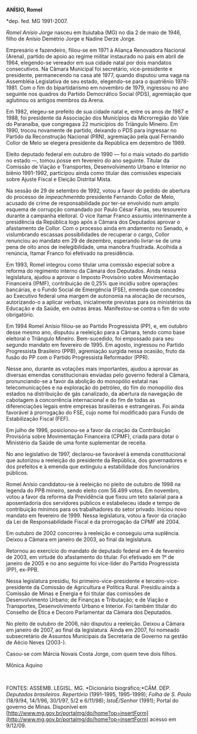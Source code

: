 **ANÍSIO, Romel**

\*dep. fed. MG 1991-2007.

*Romel Anísio Jorge* nasceu em Ituiutaba (MG) no dia 2 de maio de 1946,
filho de Anísio Demétrio Jorge e Nadine Derze Jorge.

Empresário e fazendeiro, filiou-se em 1971 à Aliança Renovadora Nacional
(Arena), partido de apoio ao regime militar instaurado no país em abril
de 1964, elegendo-se vereador em sua cidade natal por dois mandatos
consecutivos. Na Câmara Municipal foi secretário, vice-presidente e
presidente, permanecendo na casa até 1977, quando disputou uma vaga na
Assembléia Legislativa de seu estado, elegendo-se para o quatriênio
1978-1981. Com o fim do bipartidarismo em novembro de 1979, ingressou no
ano seguinte nos quadros do Partido Democrático Social (PDS), agremiação
que aglutinou os antigos membros da Arena.

Em 1982, elegeu-se prefeito de sua cidade natal e, entre os anos de 1987
e 1988, foi presidente da Associação dos Municípios da Microrregião do
Vale do Paranaíba, que congregava 22 municípios do Triângulo Mineiro. Em
1990, trocou novamente de partido, deixando o PDS para ingressar no
Partido da Reconstrução Nacional (PRN), agremiação pela qual Fernando
Collor de Melo se elegera presidente da República em dezembro de 1989.

Eleito deputado federal em outubro de 1990 — foi o mais votado do
partido no estado —, tomou posse em fevereiro do ano seguinte. Titular
da Comissão de Viação e Transportes, Desenvolvimento Urbano e Interior
no biênio 1991-1992, participou ainda como titular das comissões
especiais sobre Ajuste Fiscal e Eleição Distrital Mista.

Na sessão de 29 de setembro de 1992, votou a favor do pedido de abertura
do processo de *impeachment*do presidente Fernando Collor de Melo,
acusado de crime de responsabilidade por ter-se envolvido num amplo
esquema de corrupção comandado por Paulo César Farias, seu tesoureiro
durante a campanha eleitoral. O vice Itamar Franco assumiu interinamente
a presidência da República logo após a Câmara dos Deputados aprovar o
afastamento de Collor. Com o processo ainda em andamento no Senado, e
vislumbrando escassas possibilidades de recuperar o cargo, Collor
renunciou ao mandato em 29 de dezembro, esperando livrar-se de uma pena
de oito anos de inelegibilidade, uma manobra frustrada. Acolhida a
renúncia, Itamar Franco foi efetivado na presidência.

Em 1993, Romel integrou como titular uma comissão especial sobre a
reforma do regimento interno da Câmara dos Deputados. Ainda nessa
legislatura, ajudou a aprovar o Imposto Provisório sobre Movimentação
Financeira (IPMF), contribuição de 0,25% que incidiu sobre operações
bancárias, e o Fundo Social de Emergência (FSE), emenda que concedeu ao
Executivo federal uma margem de autonomia na alocação de recursos,
autorizando-o a aplicar verbas, inicialmente previstas para os
ministérios da Educação e da Saúde, em outras áreas. Manifestou-se
contra o fim do voto obrigatório.

Em 1994 Romel Anísio filiou-se ao Partido Progressista (PP), e, em
outubro desse mesmo ano, disputou a reeleição para a Câmara, tendo como
base eleitoral o Triângulo Mineiro. Bem-sucedido, foi empossado para seu
segundo mandato em fevereiro de 1995. Em agosto, ingressou no Partido
Progressista Brasileiro (PPB), agremiação surgida nessa ocasião, fruto
da fusão do PP com o Partido Progressista Reformador (PPR).

Nesse ano, durante as votações mais importantes, ajudou a aprovar as
diversas emendas constitucionais enviadas pelo governo federal à Câmara,
pronunciando-se a favor da abolição do monopólio estatal nas
telecomunicações e na exploração do petróleo, do fim do monopólio dos
estados na distribuição de gás canalizado, da abertura da navegação de
cabotagem à concorrência internacional e do fim de todas as
diferenciações legais entre empresas brasileiras e estrangeiras. Foi
ainda favorável à prorrogação do FSE, cujo nome foi modificado para
Fundo de Estabilização Fiscal (FEF).

Em julho de 1996, posicionou-se a favor da criação da Contribuição
Provisória sobre Movimentação Financeira (CPMF), criada para dotar o
Ministério da Saúde de uma fonte suplementar de receita.

No ano legislativo de 1997, declarou-se favorável à emenda
constitucional que autorizou a reeleição do presidente da República, dos
governadores e dos prefeitos e à emenda que extinguiu a estabilidade dos
funcionários públicos.

Romel Anísio candidatou-se à reeleição no pleito de outubro de 1998 na
legenda do PPB mineiro, sendo eleito com 56.499 votos. Em novembro,
votou a favor da reforma da Previdência que fixou um teto salarial para
a aposentadoria dos servidores públicos e estabeleceu idade e tempo de
contribuição mínimos para os trabalhadores do setor privado. Iniciou
novo mandato em fevereiro de 1999. Nessa legislatura, votou a favor da
criação da Lei de Responsabilidade Fiscal e da prorrogação da CPMF até
2004.

Em outubro de 2002 concorreu à reeleição e conseguiu uma suplência.
Deixou a Câmara em janeiro de 2003, ao final da legislatura.

Retornou ao exercício do mandato de deputado federal em 4 de fevereiro
de 2003, em virtude do afastamento do titular. Foi efetivado em 1º de
janeiro de 2005 e no ano seguinte foi vice-líder do Partido Progressista
(PP), ex-PPB.

Nessa legislatura presidiu, foi primeiro-vice-presidente e
terceiro-vice-presidente da Comissão de Agricultura e Política Rural.
Presidiu ainda a Comissão de Minas e Energia e foi titular das comissões
de Desenvolvimento Urbano; de Finanças e Tributação; e de Viação e
Transportes, Desenvolvimento Urbano e Interior. Foi também titular do
Conselho de Ética e Decoro Parlamentar da Câmara dos Deputados.

No pleito de outubro de 2006, não disputou a reeleição. Deixou a Câmara
em janeiro de 2007, ao final da legislatura. Ainda em 2007, foi nomeado
subsecretário de Assuntos Municipais da Secretaria de Governo na gestão
de Aécio Neves (2003-).

Casou-se com Márcia Novais Costa Jorge, com quem teve dois filhos.

Mônica Aquino

 

FONTES: ASSEMB. LEGISL. MG. *Dicionário biográfico;*CÂM. DEP. *Deputados
brasileiros. Repertório* (1991-1995, 1995-1999); *Folha de S. Paulo*
(18/9/94, 14/1/96, 30/1/97, 5/2 e 6/11/98); *IstoÉ/Senhor* (1991);
Portal do governo de Minas. Disponível em
[http://www.mg.gov.br/portalmg/do/home?op=insertForm](http://www.mg.gov.br/portalmg/do/home?op=insertForm)
acesso em 9/12/09.
